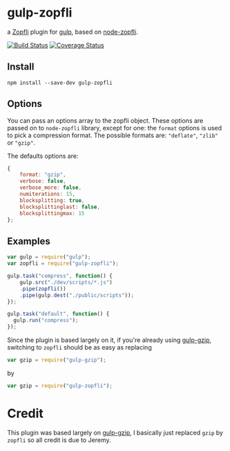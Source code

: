 gulp-zopfli
===========

a [Zopfli](http://en.wikipedia.org/wiki/Zopfli) plugin for [gulp](https://github.com/wearefractal/gulp),
based on [node-zopfli](https://npmjs.org/package/node-zopfli).

[![Build Status](https://secure.travis-ci.org/pierreinglebert/gulp-zopfli.png)](http://travis-ci.org/pierreinglebert/gulp-zopfli)
[![Coverage Status](https://coveralls.io/repos/pierreinglebert/gulp-zopfli/badge.png?branch=master)](https://coveralls.io/r/pierreinglebert/gulp-zopfli?branch=master)

## Install

```
npm install --save-dev gulp-zopfli
```

## Options

You can pass an options array to the zopfli object. These options are
passed on to `node-zopfli` library, except for one: the `format` options is 
used to pick a compression format. The possible formats are: `"deflate"`, `"zlib"` or `"gzip"`.

The defaults options are:
```javascript
{
    format: "gzip",
    verbose: false,
    verbose_more: false,
    numiterations: 15,
    blocksplitting: true,
    blocksplittinglast: false,
    blocksplittingmax: 15
};
```

## Examples

```javascript
var gulp = require("gulp");
var zopfli = require("gulp-zopfli");

gulp.task("compress", function() {
	gulp.src("./dev/scripts/*.js")
	.pipe(zopfli())
	.pipe(gulp.dest("./public/scripts"));
});

gulp.task("default", function() {
  gulp.run("compress");
});
```
Since the plugin is based largely on it,
if you're already using [gulp-gzip](https://github.com/jstuckey/gulp-gzip),
switching to `zopfli` should be as easy as replacing

```javascript
var gzip = require("gulp-gzip");
```
by
```javascript
var gzip = require("gulp-zopfli");
```


Credit
======

This plugin was based largely on [gulp-gzip](https://github.com/jstuckey/gulp-gzip),
I basically just replaced `gzip` by `zopfli` so all credit is due to Jeremy.
